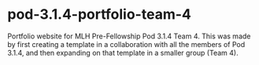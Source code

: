 # pod-3.1.4-portfolio-team-4

Portfolio website for MLH Pre-Fellowship Pod 3.1.4 Team 4. This was made by first creating a template in a collaboration with all the members of Pod 3.1.4, and then expanding on that template in a smaller group (Team 4).
